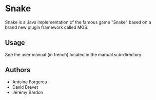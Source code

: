 # Snake

Snake is a Java implementation of the famous game "Snake" based
on a brand new plugin framework called MGS.

## Usage
See the user manual (in french) located in the manual sub-directory

## Authors

* Antoine Forgerou
* David Brevet
* Jérémy Bardon
